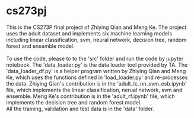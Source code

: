 # cs273pj
This is the CS273P final project of Zhiying Qian and Meng Ke. The project uses the adult dataset and implements six machine learning models including linear classification, svm, neural network, decision tree, random forest and ensemble model.<br />
<br />
To use the code, please to to the 'src' folder and run the code by jupyter notebook. The 'data_loader.py' is the data loader tool provided by TA. The 'data_loader_df.py' is a helper program written by Zhiying Qian and Meng Ke, which uses the functions defined in 'load_loader.py' and re-processes the data. Zhiying Qian's contribution is in the 'adult_lc_nn_svm_esb.ipynb' file, which implements the linear classification, nerual network, svm and ensemble. Meng Ke's contribution is in the 'adult_rf.ipynb' file, which implements the decision tree and random forest model.  <br />
All the training, validation and test data is in the 'data' folder. 
